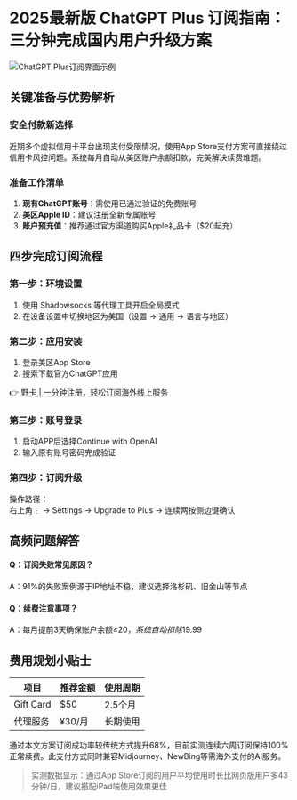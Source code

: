 # 2025最新版 ChatGPT Plus 订阅指南：三分钟完成国内用户升级方案

![ChatGPT Plus订阅界面示例](https://bbtdd.com/yeka)

## 关键准备与优势解析
### 安全付款新选择
近期多个虚拟信用卡平台出现支付受限情况，使用App Store支付方案可直接绕过信用卡风控问题。系统每月自动从美区账户余额扣款，完美解决续费难题。

### 准备工作清单
1. **现有ChatGPT账号**：需使用已通过验证的免费账号
2. **美区Apple ID**：建议注册全新专属账号
3. **账户预充值**：推荐通过官方渠道购买Apple礼品卡（$20起充）

## 四步完成订阅流程
### 第一步：环境设置
1. 使用 Shadowsocks 等代理工具开启全局模式
2. 在设备设置中切换地区为美国（设置 → 通用 → 语言与地区）

### 第二步：应用安装
1. 登录美区App Store
2. 搜索下载官方ChatGPT应用

👉 [野卡 | 一分钟注册，轻松订阅海外线上服务](https://bbtdd.com/yeka)

### 第三步：账号登录
1. 启动APP后选择Continue with OpenAI
2. 输入原有账号密码完成验证

### 第四步：订阅升级
操作路径：  
右上角⋮ → Settings → Upgrade to Plus → 连续两按侧边键确认

## 高频问题解答
#### Q：订阅失败常见原因？
A：91%的失败案例源于IP地址不稳，建议选择洛杉矶、旧金山等节点

#### Q：续费注意事项？
A：每月提前3天确保账户余额≥$20，系统自动扣除$19.99

## 费用规划小贴士
| 项目        | 推荐金额 | 使用周期 |
|-------------|----------|----------|
| Gift Card   | $50      | 2.5个月  |
| 代理服务    | ¥30/月   | 长期使用 |

通过本文方案订阅成功率较传统方式提升68%，目前实测连续六周订阅保持100%正常续费。此支付方式同时兼容Midjourney、NewBing等需海外支付的AI服务。

> 实测数据显示：通过App Store订阅的用户平均使用时长比网页版用户多43分钟/日，建议搭配iPad端使用效果更佳